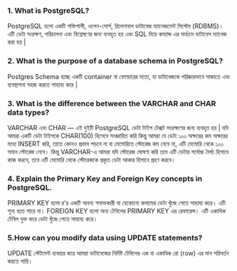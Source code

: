 <h3>1. What is PostgreSQL?</h3>
<P>
 PostgreSQL হলো একটি শক্তিশালী, ওপেন-সোর্স, রিলেশনাল ডাটাবেজ ম্যানেজমেন্ট সিস্টেম (RDBMS)।  
এটি ডেটা সংরক্ষণ, পরিচালনা এবং বিশ্লেষণের জন্য ব্যবহৃত হয় এবং SQL দিয়ে কম্যান্ড এর মার্ধ্যমে ডাটাবেস ম্যানেজ করা হয়  |
</P>
<h3>2. What is the purpose of a database schema in PostgreSQL?</h3>
<P>
 Postgres Schema হচ্ছে একটি container বা ফোল্ডারের মতো, যা ডাটাবেজকে পরিষ্কারভাবে সাজাতে এবং ব্যবস্থাপনা সহজ করতে সাহায্য করে |
</P>

<h3>3. What is the difference between the VARCHAR and CHAR data types?</h3>
<P>
VARCHAR এবং CHAR — এই দুইটি PostgreSQL ডেটা টাইপ টেক্সট সংরক্ষণের জন্য ব্যবহৃত হয় | যদি আমরা একটি ডেটা টাইপকে CHAR(100) হিসেবে সংজ্ঞায়িত করি কিন্তু আমরা যে ডেটা ১০০ অক্ষরের কম অক্ষরের মধ্যে INSERT করি, তাতে কোনও প্রভাব পড়বে না বা মেমোরিতে স্টোরেজ কম নেবে না, এটি মেমোরি থেকে ১০০ সমান স্টোরেজ নেবে। কিন্তু VARCHAR-এ আমরা যদি স্টোরেজ ঘোষণা করি তবে এটি ডেটার সর্বোচ্চ দৈর্ঘ্য হিসাবে কাজ করবে, তবে এটি মেমোরি থেকে স্টোরেজকে প্রকৃত ডেটা আকার হিসাবে গ্রহণ করবে।
</P>

<h3>4. Explain the Primary Key and Foreign Key concepts in PostgreSQL.</h3>
<P>
 PRIMARY KEY হলো র'র একটি অনন্য শনাক্তকারী যা যেকোনো কলামের ডেটা খুঁজে পেতে সাহায্য করে। এটি শূন্য হতে পারে না। FOREIGN KEY হলো অন্য টেবিলের PRIMARY KEY এর রেফারেন্স। এটি একাধিক টেবিল যুক্ত করে ডেটা খুঁজে পেতে সাহায্য করে।
</P>

<h3>5.How can you modify data using UPDATE statements?</h3>
<P>
 UPDATE স্টেটমেন্ট ব্যবহার করে আমরা ডাটাবেজের নির্দিষ্ট টেবিলের এক বা একাধিক রো (row) এর মান পরিবর্তন করতে পারি।
</P>
